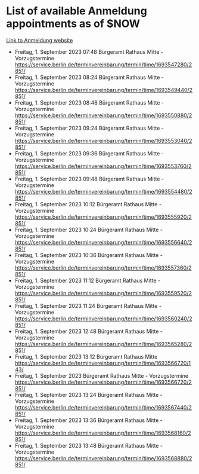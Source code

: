 # List of available Anmeldung appointments as of $NOW
[Link to Anmeldung website](https://service.berlin.de/terminvereinbarung/termin/tag.php?termin=1&anliegen[]=120686&dienstleisterlist=122210,122217,327316,122219,327312,122227,327314,122231,327346,122243,327348,122254,122252,329742,122260,329745,122262,329748,122271,327278,122273,327274,122277,327276,330436,122280,327294,122282,327290,122284,327292,122291,327270,122285,327266,122286,327264,122296,327268,150230,329760,122297,327286,122294,327284,122312,329763,122314,329775,122304,327330,122311,327334,122309,327332,317869,122281,327352,122279,329772,122283,122276,327324,122274,327326,122267,329766,122246,327318,122251,327320,122257,327322,122208,327298,122226,327300&herkunft=http%3A%2F%2Fservice.berlin.de%2Fdienstleistung%2F120686%2F)
- Freitag, 1. September 2023 07:48 Bürgeramt Rathaus Mitte - Vorzugstermine https://service.berlin.de/terminvereinbarung/termin/time/1693547280/2851/
- Freitag, 1. September 2023 08:24 Bürgeramt Rathaus Mitte - Vorzugstermine https://service.berlin.de/terminvereinbarung/termin/time/1693549440/2851/
- Freitag, 1. September 2023 08:48 Bürgeramt Rathaus Mitte - Vorzugstermine https://service.berlin.de/terminvereinbarung/termin/time/1693550880/2851/
- Freitag, 1. September 2023 09:24 Bürgeramt Rathaus Mitte - Vorzugstermine https://service.berlin.de/terminvereinbarung/termin/time/1693553040/2851/
- Freitag, 1. September 2023 09:36 Bürgeramt Rathaus Mitte - Vorzugstermine https://service.berlin.de/terminvereinbarung/termin/time/1693553760/2851/
- Freitag, 1. September 2023 09:48 Bürgeramt Rathaus Mitte - Vorzugstermine https://service.berlin.de/terminvereinbarung/termin/time/1693554480/2851/
- Freitag, 1. September 2023 10:12 Bürgeramt Rathaus Mitte - Vorzugstermine https://service.berlin.de/terminvereinbarung/termin/time/1693555920/2851/
- Freitag, 1. September 2023 10:24 Bürgeramt Rathaus Mitte - Vorzugstermine https://service.berlin.de/terminvereinbarung/termin/time/1693556640/2851/
- Freitag, 1. September 2023 10:36 Bürgeramt Rathaus Mitte - Vorzugstermine https://service.berlin.de/terminvereinbarung/termin/time/1693557360/2851/
- Freitag, 1. September 2023 11:12 Bürgeramt Rathaus Mitte - Vorzugstermine https://service.berlin.de/terminvereinbarung/termin/time/1693559520/2851/
- Freitag, 1. September 2023 11:24 Bürgeramt Rathaus Mitte - Vorzugstermine https://service.berlin.de/terminvereinbarung/termin/time/1693560240/2851/
- Freitag, 1. September 2023 12:48 Bürgeramt Rathaus Mitte - Vorzugstermine https://service.berlin.de/terminvereinbarung/termin/time/1693565280/2851/
- Freitag, 1. September 2023 13:12 Bürgeramt Rathaus Mitte https://service.berlin.de/terminvereinbarung/termin/time/1693566720/143/
- Freitag, 1. September 2023  Bürgeramt Rathaus Mitte - Vorzugstermine https://service.berlin.de/terminvereinbarung/termin/time/1693566720/2851/
- Freitag, 1. September 2023 13:24 Bürgeramt Rathaus Mitte - Vorzugstermine https://service.berlin.de/terminvereinbarung/termin/time/1693567440/2851/
- Freitag, 1. September 2023 13:36 Bürgeramt Rathaus Mitte - Vorzugstermine https://service.berlin.de/terminvereinbarung/termin/time/1693568160/2851/
- Freitag, 1. September 2023 13:48 Bürgeramt Rathaus Mitte - Vorzugstermine https://service.berlin.de/terminvereinbarung/termin/time/1693568880/2851/
